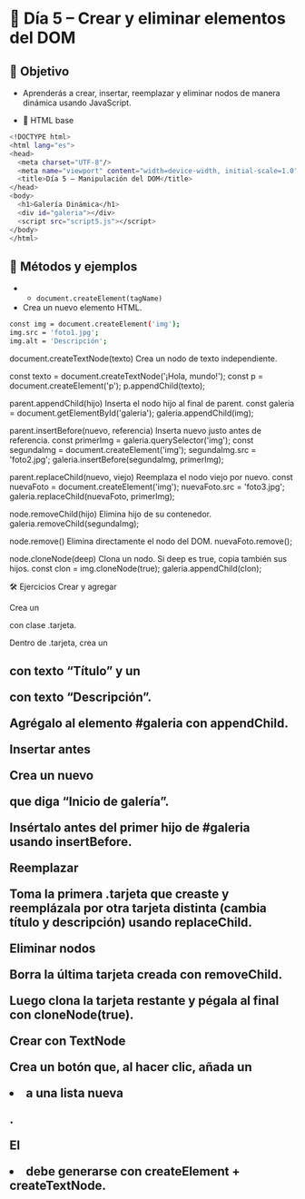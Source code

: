 # 📅 Día 5 – Crear y eliminar elementos del DOM

## 🎯 Objetivo
- Aprenderás a crear, insertar, reemplazar y eliminar nodos de manera dinámica usando JavaScript.

* 📄 HTML base
```sh
<!DOCTYPE html>
<html lang="es">
<head>
  <meta charset="UTF-8"/>
  <meta name="viewport" content="width=device-width, initial-scale=1.0"/>
  <title>Día 5 – Manipulación del DOM</title>
</head>
<body>
  <h1>Galería Dinámica</h1>
  <div id="galeria"></div>
  <script src="script5.js"></script>
</body>
</html>
```

## 📜 Métodos y ejemplos

- * `document.createElement(tagName)`
- Crea un nuevo elemento HTML.
```sh
const img = document.createElement('img');
img.src = 'foto1.jpg';
img.alt = 'Descripción';
```
document.createTextNode(texto)
Crea un nodo de texto independiente.

const texto = document.createTextNode('¡Hola, mundo!');
const p = document.createElement('p');
p.appendChild(texto);

parent.appendChild(hijo)
Inserta el nodo hijo al final de parent.
const galeria = document.getElementById('galeria');
galeria.appendChild(img);

parent.insertBefore(nuevo, referencia)
Inserta nuevo justo antes de referencia.
const primerImg = galeria.querySelector('img');
const segundaImg = document.createElement('img');
segundaImg.src = 'foto2.jpg';
galeria.insertBefore(segundaImg, primerImg);

parent.replaceChild(nuevo, viejo)
Reemplaza el nodo viejo por nuevo.
const nuevaFoto = document.createElement('img');
nuevaFoto.src = 'foto3.jpg';
galeria.replaceChild(nuevaFoto, primerImg);

node.removeChild(hijo)
Elimina hijo de su contenedor.
galeria.removeChild(segundaImg);

node.remove()
Elimina directamente el nodo del DOM.
nuevaFoto.remove();

node.cloneNode(deep)
Clona un nodo. Si deep es true, copia también sus hijos.
const clon = img.cloneNode(true);
galeria.appendChild(clon);

🛠️ Ejercicios
Crear y agregar

Crea un <div> con clase .tarjeta.

Dentro de .tarjeta, crea un <h2> con texto “Título” y un <p> con texto “Descripción”.

Agrégalo al elemento #galeria con appendChild.

Insertar antes

Crea un nuevo <p> que diga “Inicio de galería”.

Insértalo antes del primer hijo de #galeria usando insertBefore.

Reemplazar

Toma la primera .tarjeta que creaste y reemplázala por otra tarjeta distinta (cambia título y descripción) usando replaceChild.

Eliminar nodos

Borra la última tarjeta creada con removeChild.

Luego clona la tarjeta restante y pégala al final con cloneNode(true).

Crear con TextNode

Crea un botón que, al hacer clic, añada un <li> a una lista nueva <ul id="lista"></ul>.

El <li> debe generarse con createElement + createTextNode.

